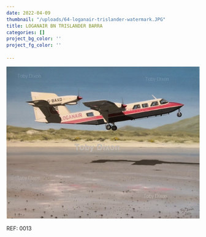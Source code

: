 ```yaml
---
date: 2022-04-09
thumbnail: "/uploads/64-loganair-trislander-watermark.JPG"
title: LOGANAIR BN TRISLANDER BARRA
categories: []
project_bg_color: ''
project_fg_color: ''

---
```

![](/uploads/64-loganair-trislander-watermark.JPG)

REF: 0013
